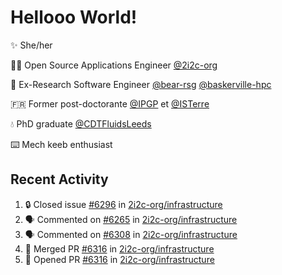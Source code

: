 # Hellooo World!

✨ She/her

👩‍💻 Open Source Applications Engineer [@2i2c-org](https://2i2c.org/)

🐻 Ex-Research Software Engineer [@bear-rsg](https://github.com/bear-rsg) [@baskerville-hpc](https://github.com/baskerville-hpc) 

🇫🇷 Former post-doctorante [@IPGP](https://github.com/IPGP) et [@ISTerre](https://www.isterre.fr/) 

💧 PhD graduate [@CDTFluidsLeeds](https://fluid-dynamics.leeds.ac.uk/) 

⌨️ Mech keeb enthusiast 

## Recent Activity 

<!--START_SECTION:activity-->
1. 🔒 Closed issue [#6296](https://github.com/2i2c-org/infrastructure/issues/6296) in [2i2c-org/infrastructure](https://github.com/2i2c-org/infrastructure)
2. 🗣 Commented on [#6265](https://github.com/2i2c-org/infrastructure/issues/6265#issuecomment-3032665337) in [2i2c-org/infrastructure](https://github.com/2i2c-org/infrastructure)
3. 🗣 Commented on [#6308](https://github.com/2i2c-org/infrastructure/issues/6308#issuecomment-3032550666) in [2i2c-org/infrastructure](https://github.com/2i2c-org/infrastructure)
4. 🎉 Merged PR [#6316](https://github.com/2i2c-org/infrastructure/pull/6316) in [2i2c-org/infrastructure](https://github.com/2i2c-org/infrastructure)
5. 💪 Opened PR [#6316](https://github.com/2i2c-org/infrastructure/pull/6316) in [2i2c-org/infrastructure](https://github.com/2i2c-org/infrastructure)
<!--END_SECTION:activity-->
